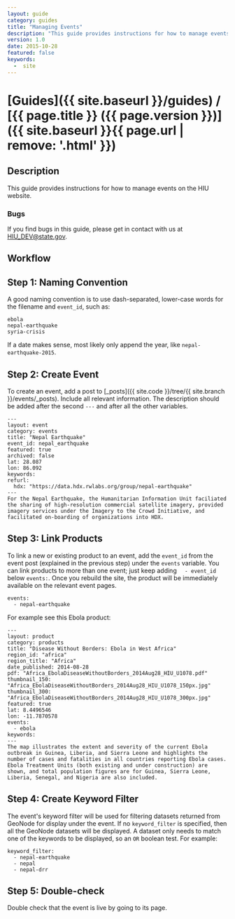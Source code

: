 ```yaml
---
layout: guide
category: guides
title: "Managing Events"
description: "This guide provides instructions for how to manage events on the HIU website." 
version: 1.0
date: 2015-10-28
featured: false
keywords:
  -  site
---
```

# [Guides]({{ site.baseurl }}/guides) / [{{ page.title }} ({{ page.version }})]({{ site.baseurl }}{{ page.url | remove: '.html' }})

## Description

This guide provides instructions for how to manage events on the HIU website.

### Bugs

If you find bugs in this guide, please get in contact with us at [HIU_DEV@state.gov](mailto:HIU_DEV@state.gov).

## Workflow

## Step 1: Naming Convention

A good naming convention is to use dash-separated, lower-case words for the filename and `event_id`, such as:

```
ebola
nepal-earthquake
syria-crisis
```

If a date makes sense, most likely only append the year, like `nepal-earthquake-2015`.

## Step 2: Create Event

To create an event, add a post to [_posts]({{ site.code }}/tree/{{ site.branch }}/events/_posts).  Include all relevant information.  The description should be added after the second `---` and after all the other variables.

```
---
layout: event
category: events
title: "Nepal Earthquake"
event_id: nepal_earthquake 
featured: true
archived: false
lat: 28.087
lon: 86.092
keywords:
refurl:
  hdx: "https://data.hdx.rwlabs.org/group/nepal-earthquake"
---
For the Nepal Earthquake, the Humanitarian Information Unit faciliated the sharing of high-resolution commercial satellite imagery, provided imagery services under the Imagery to the Crowd Initiative, and facilitated on-boarding of organizations into HDX.
```

## Step 3: Link Products

To link a new or existing product to an event, add the `event_id` from the event post (explained in the previous step) under the `events` variable.  You can link products to more than one event; just keep adding `  - event_id` below `events:`.  Once you rebuild the site, the product will be immediately available on the relevant event pages.

```
events:
  - nepal-earthquake
```

For example see this Ebola product:

```
---
layout: product
category: products
title: "Disease Without Borders: Ebola in West Africa"
region_id: "africa"
region_title: "Africa"
date_published: 2014-08-28
pdf: "Africa_EbolaDiseaseWithoutBorders_2014Aug28_HIU_U1078.pdf"
thumbnail_150: "Africa_EbolaDiseaseWithoutBorders_2014Aug28_HIU_U1078_150px.jpg"
thumbnail_300: "Africa_EbolaDiseaseWithoutBorders_2014Aug28_HIU_U1078_300px.jpg"
featured: true
lat: 8.4496546 
lon: -11.7870578
events:
  - ebola
keywords:
---
The map illustrates the extent and severity of the current Ebola outbreak in Guinea, Liberia, and Sierra Leone and highlights the number of cases and fatalities in all countries reporting Ebola cases. Ebola Treatment Units (both existing and under construction) are shown, and total population figures are for Guinea, Sierra Leone, Liberia, Senegal, and Nigeria are also included.
```

## Step 4: Create Keyword Filter

The event's keyword filter will be used for filtering datasets returned from GeoNode for display under the event.  If no `keyword_filter` is specified, then all the GeoNode datasets will be displayed.  A dataset only needs to match one of the keywords to be displayed, so an `OR` boolean test.  For example:

```
keyword_filter:
  - nepal-earthquake
  - nepal
  - nepal-drr
```

## Step 5: Double-check

Double check that the event is live by going to its page.
